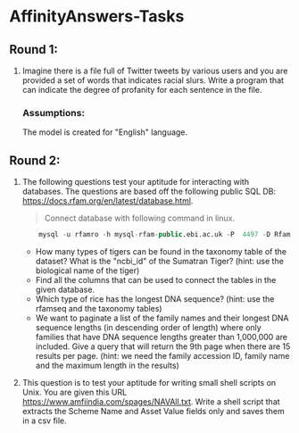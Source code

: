 # AffinityAnswers-Tasks
## Round 1:
1. Imagine there is a file full of Twitter tweets by various users and you are provided a set of words that indicates racial slurs. Write a program that can indicate the degree of profanity for each sentence in the file.
    ### Assumptions: 
    The model is created for "English" language. 

## Round 2:
1. The following questions test your aptitude for interacting with databases. The questions are based off the following public SQL DB: https://docs.rfam.org/en/latest/database.html. 

    > Connect database with following command in linux.
    ```SQL 
        mysql -u rfamro -h mysql-rfam-public.ebi.ac.uk -P  4497 -D Rfam 
    ```

    - How many types of tigers can be found in the taxonomy table of the dataset? What is the "ncbi_id" of the Sumatran Tiger? (hint: use the biological name of the tiger)
    - Find all the columns that can be used to connect the tables in the given database.
    - Which type of rice has the longest DNA sequence? (hint: use the rfamseq and the taxonomy tables)
    - We want to paginate a list of the family names and their longest DNA sequence lengths (in descending order of length) where only families that have DNA sequence lengths greater than 1,000,000 are included. Give a query that will return the 9th page when there are 15 results per page. (hint: we need the family accession ID, family name and the maximum length in the results)

2. This question is to test your aptitude for writing small shell scripts on Unix. You are given this URL https://www.amfiindia.com/spages/NAVAll.txt. Write a shell script that extracts the Scheme Name and Asset Value fields only and saves them in a csv file. 
